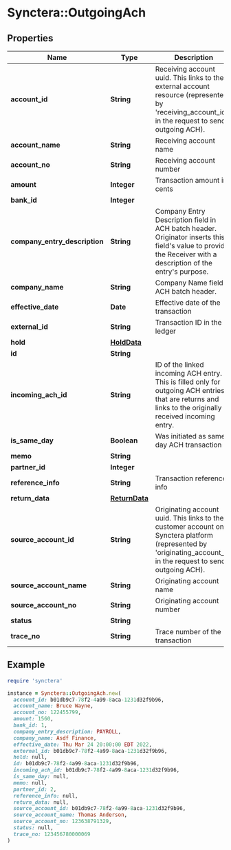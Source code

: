 # Synctera::OutgoingAch

## Properties

| Name | Type | Description | Notes |
| ---- | ---- | ----------- | ----- |
| **account_id** | **String** | Receiving account uuid. This links to the external account resource (represented by &#39;receiving_account_id&#39; in the request to send outgoing ACH). | [optional] |
| **account_name** | **String** | Receiving account name | [optional] |
| **account_no** | **String** | Receiving account number |  |
| **amount** | **Integer** | Transaction amount in cents |  |
| **bank_id** | **Integer** |  |  |
| **company_entry_description** | **String** | Company Entry Description field in ACH batch header. Originator inserts this field&#39;s value to provide the Receiver with a description of the entry&#39;s purpose. | [optional] |
| **company_name** | **String** | Company Name field in ACH batch header. | [optional] |
| **effective_date** | **Date** | Effective date of the transaction |  |
| **external_id** | **String** | Transaction ID in the ledger |  |
| **hold** | [**HoldData**](HoldData.md) |  | [optional] |
| **id** | **String** |  |  |
| **incoming_ach_id** | **String** | ID of the linked incoming ACH entry. This is filled only for outgoing ACH entries that are returns and links to the originally received incoming entry. | [optional] |
| **is_same_day** | **Boolean** | Was initiated as same-day ACH transaction |  |
| **memo** | **String** |  |  |
| **partner_id** | **Integer** |  |  |
| **reference_info** | **String** | Transaction reference info | [optional] |
| **return_data** | [**ReturnData**](ReturnData.md) |  | [optional] |
| **source_account_id** | **String** | Originating account uuid. This links to the customer account on Synctera platform (represented by &#39;originating_account_id&#39; in the request to send outgoing ACH). | [optional] |
| **source_account_name** | **String** | Originating account name | [optional] |
| **source_account_no** | **String** | Originating account number |  |
| **status** | **String** |  |  |
| **trace_no** | **String** | Trace number of the transaction |  |

## Example

```ruby
require 'synctera'

instance = Synctera::OutgoingAch.new(
  account_id: b01db9c7-78f2-4a99-8aca-1231d32f9b96,
  account_name: Bruce Wayne,
  account_no: 122455799,
  amount: 1560,
  bank_id: 1,
  company_entry_description: PAYROLL,
  company_name: Asdf Finance,
  effective_date: Thu Mar 24 20:00:00 EDT 2022,
  external_id: b01db9c7-78f2-4a99-8aca-1231d32f9b96,
  hold: null,
  id: b01db9c7-78f2-4a99-8aca-1231d32f9b96,
  incoming_ach_id: b01db9c7-78f2-4a99-8aca-1231d32f9b96,
  is_same_day: null,
  memo: null,
  partner_id: 2,
  reference_info: null,
  return_data: null,
  source_account_id: b01db9c7-78f2-4a99-8aca-1231d32f9b96,
  source_account_name: Thomas Anderson,
  source_account_no: 123638791329,
  status: null,
  trace_no: 123456780000069
)
```


